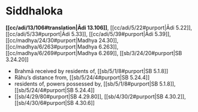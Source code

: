 # Siddhaloka

**[[cc/adi/13/106#translation|Ādi 13.106]]**, [[cc/adi/5/22#purport|Ādi 5.22]], [[cc/adi/5/33#purport|Ādi 5.33]], [[cc/adi/5/39#purport|Ādi 5.39]], [[cc/madhya/24/30#purport|Madhya 24.30]], [[cc/madhya/6/263#purport|Madhya 6.263]], [[cc/madhya/6/269#purport|Madhya 6.269]], [[sb/3/24/20#purport|SB 3.24.20]]

* Brahmā received by residents of, [[sb/5/1/8#purport|SB 5.1.8]]
* Rāhu’s distance from, [[sb/5/24/4#purport|SB 5.24.4]]
* residents of, powers possessed by, [[sb/5/1/8#purport|SB 5.1.8]], [[sb/5/24/4#purport|SB 5.24.4]]
*  [[sb/4/29/80#purport|SB 4.29.80]], [[sb/4/30/2#purport|SB 4.30.2]], [[sb/4/30/6#purport|SB 4.30.6]]
